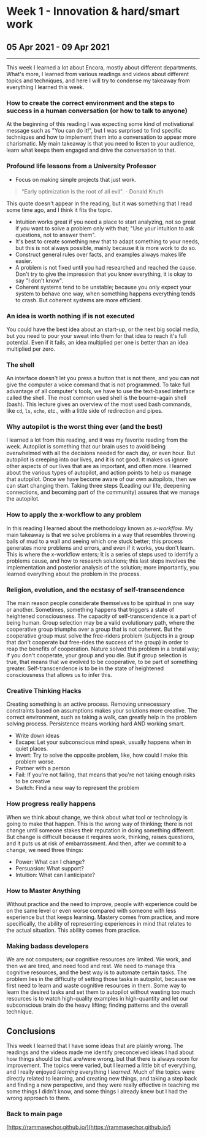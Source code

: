 # Week 1 - Innovation & hard/smart work

## 05 Apr 2021 - 09 Apr 2021

---

This week I learned a lot about Encora, mostly about different departments. What's more,
I learned from various readings and videos about different topics and techniques, and
here I will try to condense my takeaway from everything I learned this week.

### How to create the correct environment and the steps to success in a human conversation (or how to talk to anyone)

At the beginning of this reading I was expecting some kind of motivational message such as
"You can do it!", but I was surprised to find specific techniques and how to implement them
into a conversation to appear more charismatic. My main takeaway is that you need to listen to your audience, learn what keeps them engaged and drive the conversation to that.

### Profound life lessons from a University Professor

- Focus on making simple projects that just work.

> "Early optimization is the root of all evil". - Donald Knuth  

This quote doesn't appear in the reading, but it was something that I read some time
ago, and I think it fits the topic.  

- Intuition works great if you need a place to start analyzing, not so great if you
want to solve a problem only with that; "Use your intuition to ask questions, not to answer them".  
- It's best to create something new that to adapt something to your needs, but this is
not always possible, mainly because it is more work to do so.  
- Construct general rules over
facts, and examples always makes life easier.  
- A problem is not fixed until you had researched
and reached the cause. Don't try to give the impression that you know everything, it is okay
to say "I don't know".
- Coherent systems tend to be unstable; because you only expect your
system to behave one way, when something happens everything tends to crash. But coherent systems
are more efficient.

### An idea is worth nothing if is not executed

You could have the best idea about an start-up, or the next big social media, but
you need to pour your sweat into them for that idea to reach it's full potential.
Even if it fails, an idea multiplied per one is better than an idea multiplied per zero.

### The shell

An interface doesn't let you press a button that is not there, and you can not give the
computer a voice command that is not programmed. To take full advantage of all computer's
tools, we have to use the text-based interface called the shell. The most common used shell
is the bourne-again shell (bash).
This lecture gives an overview of the most used bash commands, like `cd`, `ls`, `echo`, etc., with
a little side of redirection and pipes.

### Why autopilot is the worst thing ever (and the best)

I learned a lot from this reading, and it was my favorite reading from the week.
Autopilot is something that our brain uses to avoid being overwhelmed with all the
decisions needed for each day, or even hour. But autopilot is creeping into our lives,
and it is not good. It makes us ignore other aspects of our lives that are as important, and often more. I learned about the various types of autopilot, and action points
to help us manage that autopilot. Once we have become aware of our own autopilots, then
we can start changing them. Taking three steps (Leading our life, deepening connections,
and becoming part of the community) assures that we manage the autopilot.

### How to apply the x-workflow to any problem

In this reading I learned about the methodology known as *x-workflow*.
My main takeaway is that we solve problems in a way that resembles throwing balls of mud to a wall and seeing which one stuck better; this process generates more problems and errors, and even if it works, you don't learn. This is where the x-workflow enters;
It is a series
of steps used to identify a problems cause, and how to research solutions; this last steps
involves the implementation and posterior analysis of the solution; more importantly,
you learned everything about the problem in the process.

### Religion, evolution, and the ecstasy of self-transcendence

The main reason people considerate themselves to be spiritual in one way or another.
Sometimes, something happens that triggers a state of heightened consciousness. The capacity
of self-transcendence is a part of being human. Group selection may be a valid evolutionary path,
where the cooperative group triumphs over a group that is not coherent. But the cooperative group
must solve the free-riders problem (subjects in a group that don't cooperate but free-rides the success
of the group) in order to reap the benefits of cooperation. Nature solved this problem in a brutal way; if you don't
cooperate, your group and you die. But if group selection is true, that means that we evolved to be cooperative, to be
part of something greater. Self-transcendence is to be in the state of heightened consciousness that
allows us to infer this.

### Creative Thinking Hacks

Creating something is an active process. Removing unnecessary constraints based on assumptions makes your solutions
more creative. The correct environment, such as taking a walk, can greatly help in the problem solving process.
Persistence means working hard AND working smart.

- Write down ideas
- Escape: Let your subconscious mind speak, usually happens when in quiet places.
- Invert: Try to solve the opposite problem, like, how could I make this problem worse.
- Partner with a person
- Fail: If you're not failing, that means that you're not taking enough risks to be creative
- Switch: Find a new way to represent the problem

### How progress really happens

When we think about change, we think about what tool or technology is going to make that happen.
This is the wrong way of thinking; there is not change until someone stakes their reputation in
doing something different. But change is difficult because it requires work, thinking, raises questions,
and it puts us at risk of embarrassment. And then, after we commit to a change, we need three things:

- Power: What can I change?
- Persuasion: What support?
- Intuition: What can I anticipate?

### How to Master Anything

Without practice and the need to improve, people with experience could be on the same level
or even worse compared with someone with less experience but that keeps learning. Mastery
comes from practice, and more specifically, the ability of representing experiences in mind
that relates to the actual situation. This ability comes from practice.

### Making badass developers

We are not computers; our cognitive resources are limited. We work, and then we are tired, and need
food and rest. We need to manage this cognitive resources, and the best way is to automate certain
tasks. The problem lies in the difficulty of setting those tasks in autopilot, because we first need
to learn and waste cognitive resources in them. Some way to learn the desired tasks and set them to autopilot
without wasting too much resources is to watch high-quality examples in high-quantity and let our subconscious
brain do the heavy lifting; finding patterns and the overall technique.

## Conclusions

This week I learned that I have some ideas that are plainly wrong. The readings and the
videos made me identify preconceived ideas I had about how things should be that are/were wrong, but that there is always room for improvement. The topics were varied, but I learned a little bit of everything, and I really enjoyed *learning* everything I *learned*. Much of
the topics were directly related to learning, and creating new things, and taking a
step back and finding a new perspective, and they were really effective in teaching me
some things I didn't know, and some things I already knew but I had the wrong approach to them.

### Back to main page

[https://rammasechor.github.io/](https://rammasechor.github.io/)
